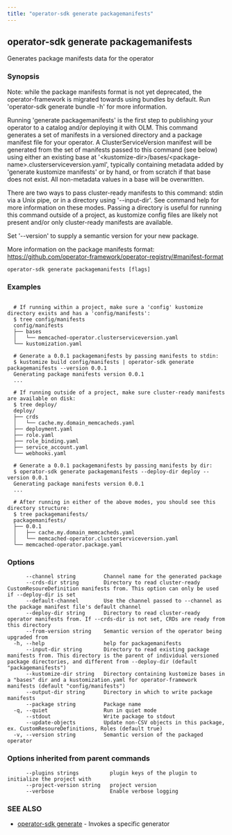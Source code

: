 ```yaml
---
title: "operator-sdk generate packagemanifests"
---
```

## operator-sdk generate packagemanifests

Generates package manifests data for the operator

### Synopsis


Note: while the package manifests format is not yet deprecated, the operator-framework is migrated
towards using bundles by default. Run 'operator-sdk generate bundle -h' for more information.

Running 'generate packagemanifests' is the first step to publishing your operator to a catalog and/or deploying
it with OLM. This command generates a set of manifests in a versioned directory and a package manifest file for
your operator. A ClusterServiceVersion manifest will be generated from the set of manifests passed to this command
(see below) using either an existing base at '&lt;kustomize-dir&gt;/bases/&lt;package-name&gt;.clusterserviceversion.yaml',
typically containing metadata added by 'generate kustomize manifests' or by hand, or from scratch if that base
does not exist. All non-metadata values in a base will be overwritten.

There are two ways to pass cluster-ready manifests to this command: stdin via a Unix pipe,
or in a directory using '--input-dir'. See command help for more information on these modes.
Passing a directory is useful for running this command outside of a project, as kustomize
config files are likely not present and/or only cluster-ready manifests are available.

Set '--version' to supply a semantic version for your new package.

More information on the package manifests format:
https://github.com/operator-framework/operator-registry/#manifest-format


```
operator-sdk generate packagemanifests [flags]
```

### Examples

```

  # If running within a project, make sure a 'config' kustomize directory exists and has a 'config/manifests':
  $ tree config/manifests
  config/manifests
  ├── bases
  │   └── memcached-operator.clusterserviceversion.yaml
  └── kustomization.yaml

  # Generate a 0.0.1 packagemanifests by passing manifests to stdin:
  $ kustomize build config/manifests | operator-sdk generate packagemanifests --version 0.0.1
  Generating package manifests version 0.0.1
  ...

  # If running outside of a project, make sure cluster-ready manifests are available on disk:
  $ tree deploy/
  deploy/
  ├── crds
  │   └── cache.my.domain_memcacheds.yaml
  ├── deployment.yaml
  ├── role.yaml
  ├── role_binding.yaml
  ├── service_account.yaml
  └── webhooks.yaml

  # Generate a 0.0.1 packagemanifests by passing manifests by dir:
  $ operator-sdk generate packagemanifests --deploy-dir deploy --version 0.0.1
  Generating package manifests version 0.0.1
  ...

  # After running in either of the above modes, you should see this directory structure:
  $ tree packagemanifests/
  packagemanifests/
  ├── 0.0.1
  │   ├── cache.my.domain_memcacheds.yaml
  │   └── memcached-operator.clusterserviceversion.yaml
  └── memcached-operator.package.yaml

```

### Options

```
      --channel string         Channel name for the generated package
      --crds-dir string        Directory to read cluster-ready CustomResoureDefinition manifests from. This option can only be used if --deploy-dir is set
      --default-channel        Use the channel passed to --channel as the package manifest file's default channel
      --deploy-dir string      Directory to read cluster-ready operator manifests from. If --crds-dir is not set, CRDs are ready from this directory
      --from-version string    Semantic version of the operator being upgraded from
  -h, --help                   help for packagemanifests
      --input-dir string       Directory to read existing package manifests from. This directory is the parent of individual versioned package directories, and different from --deploy-dir (default "packagemanifests")
      --kustomize-dir string   Directory containing kustomize bases in a "bases" dir and a kustomization.yaml for operator-framework manifests (default "config/manifests")
      --output-dir string      Directory in which to write package manifests
      --package string         Package name
  -q, --quiet                  Run in quiet mode
      --stdout                 Write package to stdout
      --update-objects         Update non-CSV objects in this package, ex. CustomResoureDefinitions, Roles (default true)
  -v, --version string         Semantic version of the packaged operator
```

### Options inherited from parent commands

```
      --plugins strings          plugin keys of the plugin to initialize the project with
      --project-version string   project version
      --verbose                  Enable verbose logging
```

### SEE ALSO

* [operator-sdk generate](../operator-sdk_generate)	 - Invokes a specific generator

